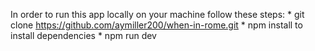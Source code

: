 
In order to run this app locally on your machine follow these steps: 
    * git clone https://github.com/aymiller200/when-in-rome.git
    * npm install to install dependencies
    * npm run dev
